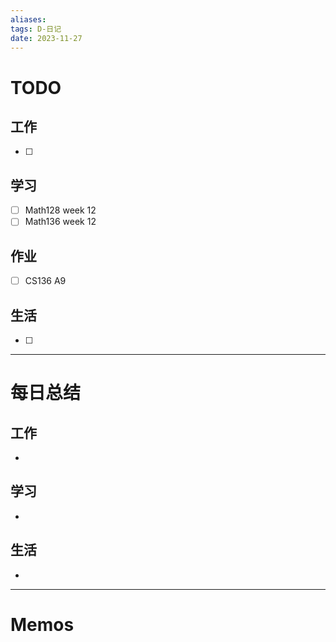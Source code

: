 ```yaml
---
aliases:
tags: D-日记
date: 2023-11-27
---
```

# TODO

## 工作

- [ ] 
## 学习

- [ ] Math128 week 12
- [ ] Math136 week 12
## 作业

- [ ] CS136 A9
## 生活

- [ ] 
*** 
# 每日总结

## 工作

- 
## 学习

- 
## 生活

- 

----------------------
# Memos

